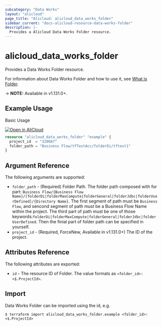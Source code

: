```yaml
---
subcategory: "Data Works"
layout: "alicloud"
page_title: "Alicloud: alicloud_data_works_folder"
sidebar_current: "docs-alicloud-resource-data-works-folder"
description: |-
  Provides a Alicloud Data Works Folder resource.
---
```


# alicloud\_data\_works\_folder

Provides a Data Works Folder resource.

For information about Data Works Folder and how to use it, see [What is Folder](https://help.aliyun.com/document_detail/173940.html).

-> **NOTE:** Available in v1.131.0+.

## Example Usage

Basic Usage

<div style="display: block;margin-bottom: 40px;"><div class="oics-button" style="float: right;position: absolute;margin-bottom: 10px;">
  <a href="https://api.aliyun.com/terraform?resource=alicloud_data_works_folder&exampleId=85c5de6b-3c82-dea2-eec1-bb74fea767d42934f637&activeTab=example&spm=docs.r.data_works_folder.0.85c5de6b3c&intl_lang=EN_US" target="_blank">
    <img alt="Open in AliCloud" src="https://img.alicdn.com/imgextra/i1/O1CN01hjjqXv1uYUlY56FyX_!!6000000006049-55-tps-254-36.svg" style="max-height: 44px; max-width: 100%;">
  </a>
</div></div>

```terraform
resource "alicloud_data_works_folder" "example" {
  project_id  = "320687"
  folder_path = "Business Flow/tfTestAcc/folderDi/tftest1"
}
```

## Argument Reference

The following arguments are supported:

* `folder_path` - (Required) Folder Path. The folder path composed with for part: `Business Flow/{Business Flow Name}/[folderDi|folderMaxCompute|folderGeneral|folderJdbc|folderUserDefined]/{Directory Name}`. The first segment of path must be `Business Flow`, and sencond segment of path must be a Business Flow Name within the project. The third part of path must be one of those keywords:`folderDi|folderMaxCompute|folderGeneral|folderJdbc|folderUserDefined`. Then the finial part of folder path can be specified in yourself.
* `project_id` - (Required, ForceNew, Available in v1.131.0+) The ID of the project.

## Attributes Reference

The following attributes are exported:

* `id` - The resource ID of Folder. The value formats as `<folder_id>:<$.ProjectId>`.

## Import

Data Works Folder can be imported using the id, e.g.

```shell
$ terraform import alicloud_data_works_folder.example <folder_id>:<$.ProjectId>
```
